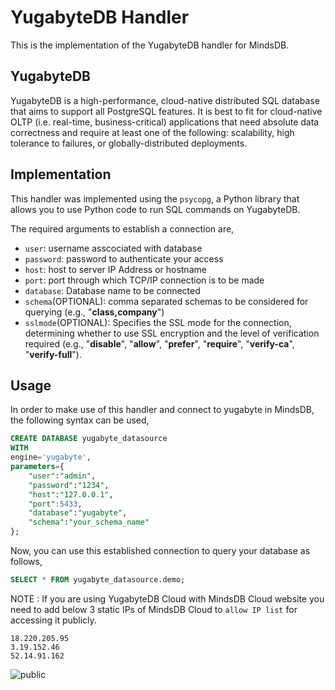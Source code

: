 # YugabyteDB Handler

This is the implementation of the YugabyteDB handler for MindsDB.

## YugabyteDB

YugabyteDB is a high-performance, cloud-native distributed SQL database that aims to support all PostgreSQL features. It is best to fit for cloud-native OLTP (i.e. real-time, business-critical) applications that need absolute data correctness and require at least one of the following: scalability, high tolerance to failures, or globally-distributed deployments.

## Implementation
This handler was implemented using the `psycopg`, a Python library that allows you to use Python code to run SQL commands on YugabyteDB.

The required arguments to establish a connection are,
* `user`: username asscociated with database
* `password`: password to authenticate your access
* `host`: host to server IP Address or hostname
* `port`: port through which TCP/IP connection is to be made
* `database`: Database name to be connected
* `schema`(OPTIONAL): comma separated schemas to be considered for querying (e.g., "**class,company**")
* `sslmode`(OPTIONAL): Specifies the SSL mode for the connection, determining whether to use SSL encryption and the level of verification required (e.g., "**disable**", "**allow**", "**prefer**", "**require**", "**verify-ca**", "**verify-full**").


## Usage

In order to make use of this handler and connect to yugabyte in MindsDB, the following syntax can be used,

```sql
CREATE DATABASE yugabyte_datasource
WITH
engine='yugabyte',
parameters={
    "user":"admin",
    "password":"1234",
    "host":"127.0.0.1",
    "port":5433,
    "database":"yugabyte",
    "schema":"your_schema_name"
};
```

Now, you can use this established connection to query your database as follows,

```sql
SELECT * FROM yugabyte_datasource.demo;
```

NOTE : If you are using YugabyteDB Cloud with MindsDB Cloud website you need to add below 3 static IPs of MindsDB Cloud to `allow IP list` for accessing it publicly.
```
18.220.205.95
3.19.152.46
52.14.91.162
```
![public](https://github-production-user-asset-6210df.s3.amazonaws.com/75653580/238903548-1b054591-f5db-4a6d-a3d0-d048671e4cfa.png)

